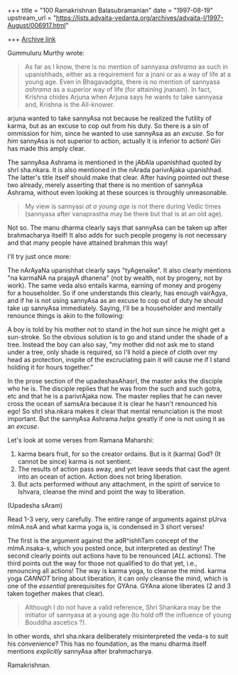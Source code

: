 +++
title = "100 Ramakrishnan Balasubramanian"
date = "1997-08-19"
upstream_url = "https://lists.advaita-vedanta.org/archives/advaita-l/1997-August/006917.html"

+++
[Archive link](https://lists.advaita-vedanta.org/archives/advaita-l/1997-August/006917.html)

Gummuluru Murthy wrote:

>As far as I know, there is no mention of sannyasa *ashrama* as such in
>upanishhads, either as a requirement for a jnani or as a way of life
>at a young age. Even in Bhagavadgita, there is no mention of sannyasa
>*ashrama* as a superior way of life (for attaining jnanam). In fact,
>Krishna chides Arjuna when Arjuna says he wants to take sannyasa and,
>Krishna is the All-knower.

arjuna wanted to take sannyAsa not because he realized the futility of
karma, but as an excuse to cop out from his duty. So there is a sin of
ommission for him, since he wanted to use sannyAsa as an _excuse_. So
for _him_ sannyAsa is not superior to action, actually it is inferior to
action!
Giri has made this amply clear.

The sannyAsa Ashrama is mentioned in the jAbAla upanishhad quoted by
shrI sha.nkara. It is also mentioned in the nArada parivrAjaka
upanishhad. The latter's title itself should make that clear. After
having pointed out these two already, merely asserting that there is no
mention of sannyAsa Ashrama, without even looking at these sources is
throughly unreasonable.

>My view is sannyasi *at a young age* is not there during Vedic times
>(sannyasa after vanaprastha may be there but that is at an old age).

Not so. The manu dharma clearly says that sannyAsa can be taken up after
brahmacharya itself! It also adds for such people progeny is not
necessary and that many people have attained brahman this way!

I'll try just once more:

The nArAyaNa upanishhat clearly says "tyAgenaike". It also clearly
mentions "na karmaNA na prajayA dhanena" (not by wealth, not by progeny,
not by work). The same veda also entails karma, earning of money and
progeny for a householder. So if one understands this clearly, has
enough vairAgya, and if he is not using sannyAsa as an excuse to cop out
of duty he should take up sannyAsa immediately. Saying, I'll be a
householder and mentally renounce things is akin to the following:

A boy is told by his mother not to stand in the hot sun since he might
get a sun-stroke. So the obvious solution is to go and stand under the
shade of a tree. Instead the boy can also say, "my mother did not ask me
to stand under a tree, only shade is required, so I'll hold a piece of
cloth over my head as protection, inspite of the excruciating pain it
will cause me if I stand holding it for hours together."

In the prose section of the upadeshasAhasrI, the master asks the
disciple who he is. The disciple replies that he was from the such and
such gotra, etc and that he is a parivrAjaka now. The master replies
that he can never cross the ocean of samsAra because it is clear he
hasn't renounced his ego! So shrI sha.nkara makes it clear that mental
renunciation is the most important. But the sannyAsa Ashrama _helps_
greatly if one is not using it as an _excuse_.

Let's look at some verses from Ramana Maharshi:

1. karma bears fruit, for so the creator ordains. But is it (karma) God?
(It cannot be since) karma is not sentient.
2. The results of action pass away, and yet leave seeds that cast the
agent into an ocean of action. Action does not bring liberation.
3. But acts performed without any attachment, in the spirit of service
to Ishvara, cleanse the mind and point the way to liberation.

(Upadesha sAram)

Read 1-3 very, very carefully. The entire range of arguments against
pUrva mImA.nsA and what karma yoga is, is condensed in 3 short verses!

The first is the argument against the adR^ishhTam concept of the
mImA.nsaka-s, which you posted once, but interpreted as destiny! The
second clearly points out actions have to be renounced (_ALL_ actions).
The third points out the way for those not qualified to do that yet,
i.e., renouncing all actions! The way is karma yoga, to cleanse the
mind. karma yoga _CANNOT_ bring about liberation, it can only cleanse
the mind, which is one of the _essential_ prerequisites for GYAna. GYAna
alone liberates (2 and 3 taken together makes that clear).

>Although I do not have a valid reference, Shri Shankara may be the
>initiator of sannyasa at a young age (to hold off the influence of
>young Bouddha ascetics ?).

In other words, shrI sha.nkara deliberately misinterpreted the veda-s to
suit his convenience? This has no foundation, as the manu dharma itself
mentions _explicitly_ sannyAsa after brahmacharya.

Ramakrishnan.

